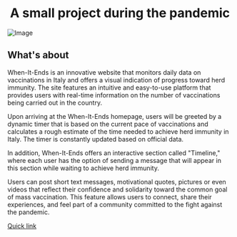 <h1 align="center">A small project during the pandemic</h1>

<!-- 
<p align="center">
  <a href="https://badge.fury.io/js/electron-markdownify">
    <img src="https://badge.fury.io/js/electron-markdownify.svg"
         alt="Gitter">
  </a>
  <a href="https://gitter.im/amitmerchant1990/electron-markdownify"><img src="https://badges.gitter.im/amitmerchant1990/electron-markdownify.svg"></a>
  <a href="https://saythanks.io/to/bullredeyes@gmail.com">
      <img src="https://img.shields.io/badge/SayThanks.io-%E2%98%BC-1EAEDB.svg">
  </a>
  <a href="https://www.paypal.me/AmitMerchant">
    <img src="https://img.shields.io/badge/$-donate-ff69b4.svg?maxAge=2592000&amp;style=flat">
  </a>
</p>

<p align="center">
  <a href="#key-features">Key Features</a> •
  <a href="#how-to-use">How To Use</a> •
  <a href="#download">Download</a> •
  <a href="#credits">Credits</a> •
  <a href="#related">Related</a> •
  <a href="#license">License</a>
</p>
-->

![Image](https://res.cloudinary.com/maltob03/image/upload/v1684607551/Screenshot_2023-05-20_alle_20.32.10_lasilu.png)



## What's about

When-It-Ends is an innovative website that monitors daily data on vaccinations in Italy and offers a visual indication of progress toward herd immunity. The site features an intuitive and easy-to-use platform that provides users with real-time information on the number of vaccinations being carried out in the country.

Upon arriving at the When-It-Ends homepage, users will be greeted by a dynamic timer that is based on the current pace of vaccinations and calculates a rough estimate of the time needed to achieve herd immunity in Italy. The timer is constantly updated based on official data.


In addition, When-It-Ends offers an interactive section called "Timeline," where each user has the option of sending a message that will appear in this section while waiting to achieve herd immunity.

Users can post short text messages, motivational quotes, pictures or even videos that reflect their confidence and solidarity toward the common goal of mass vaccination. This feature allows users to connect, share their experiences, and feel part of a community committed to the fight against the pandemic.


[Quick link](https://hopeful-leakey-5068cc.netlify.app/)
